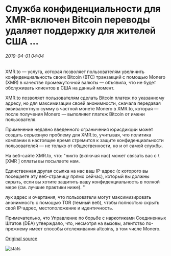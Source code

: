 # Служба конфиденциальности для XMR-включен Bitcoin переводы удаляет поддержку для жителей США ...

###### 2019-04-01 04:04

XMR.to — услуга, которая позволяет пользователям увеличить конфиденциальность своих Bitcoin (BTC) транзакций с помощью Monero (XMR) в качестве промежуточной валюты — объявила, что не будет обслуживать клиентов в США на данный момент.

XMR.to позволяет пользователям сделать Bitcoin платеж по указанному адресу, но для максимизации своей анонимности, сначала передавая эквивалентную сумму в частной монете Monero в XMR.to, которая — после получения Monero — выполняет платеж Bitcoin от имени пользователя.

Применение недавно введенного ограничения юрисдикции может создать серьезную проблему для XMR.to, учитывая, что политика компании в настоящее время стремится к защите конфиденциальности пользователей — не только от общественности, но и от самой службы.

На веб-сайте XMR.to, что: "никто (включая нас) может связать вас с \ [XMR \] оплаты вы посылаете нам.

Единственная другая ссылка на нас ваш IP-адрес (с которого вы посещаете эту веб-страницу прямо сейчас), который вы должны скрыть, если вы хотите защитить вашу конфиденциальность в полной мере (см. лучшие практики ниже). "

лук адрес и очертания, что пользователи могут максимизировать анонимность с помощью TOR (темный веб), чтобы полностью скрыть свой IP-адрес, местоположение и идентичность.

Примечательно, что Управление по борьбе с наркотиками Соединенных Штатов (DEA) утверждало, что, несмотря на вызовы, агентство по-прежнему имеет способы отслеживания altcoins, в том числе Monero.

[Original source](https://cointelegraph.com/news/privacy-service-for-xmr-enabled-bitcoin-transfers-removes-support-for-us-residents)

![stats](https://c.statcounter.com/11760860/0/a89fa40b/1/ "stats")